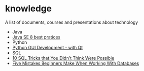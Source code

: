 # knowledge

A list of documents, courses and presentations about technology

* Java
 * [Java SE 8 best pratices](http://www.slideshare.net/scolebourne/java-se-8-best-practices-53975908)
* Python
 * [Python GUI Development - with Qt](https://www.youtube.com/playlist?list=PLA955A8F9A95378CE)
* SQL
 * [10 SQL Tricks that You Didn't Think Were Possible](http://www.slideshare.net/LukasEder1/10-sql-tricks-that-you-didnt-think-were-possible)
 * [Five Mistakes Beginners Make When Working With Databases](http://www.craigkerstiens.com/2016/06/07/five-mistakes-databases/)
